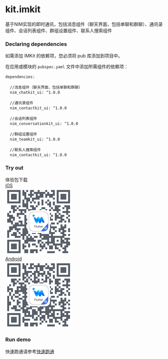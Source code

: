 # kit.imkit

基于NIM实现的即时通讯，包括消息组件（聊天界面，包括单聊和群聊）、通讯录组件、会话列表组件、群组设置组件、联系人搜索组件

### Declaring dependencies
如需添加 IMKit 的依赖项，您必须将 pub 库添加到项目中。

在应用或模块的 `pubspec.yaml` 文件中添加所需组件的依赖项：

```
dependencies:

  //消息组件（聊天界面，包括单聊和群聊）
  nim_chatkit_ui: ^1.0.0
  
  //通讯录组件
  nim_contactkit_ui: ^1.0.0
  
  //会话列表组件
  nim_conversationkit_ui: ^1.0.0
  
  //群组设置组件
  nim_teamkit_ui: ^1.0.0
  
  //联系人搜索组件
  nim_contactkit_ui: ^1.0.0
```
### Try out
体验包下载   
[iOS](https://www.pgyer.com/tynH)   
![ios](ios.png)   
[Android](https://www.pgyer.com/ettV)     
![android](android.png)
### Run demo
快速跑通请参考[快速跑通](https://doc.yunxin.163.com/messaging/docs/Dg3NDI5MzE?platform=flutter)